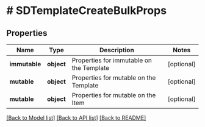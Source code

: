 # # SDTemplateCreateBulkProps

## Properties

Name | Type | Description | Notes
------------ | ------------- | ------------- | -------------
**immutable** | **object** | Properties for immutable on the Template | [optional]
**mutable** | **object** | Properties for mutable on the Template | [optional]
**mutable** | **object** | Properties for mutable on the Item | [optional]

[[Back to Model list]](../../README.md#models) [[Back to API list]](../../README.md#endpoints) [[Back to README]](../../README.md)

